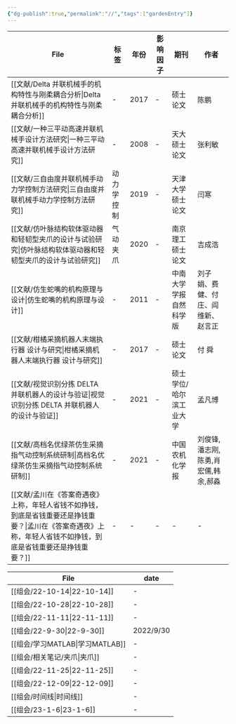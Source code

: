 ```yaml
---
{"dg-publish":true,"permalink":"//","tags":["gardenEntry"]}
---
```




| File                                                                                   | 标签     | 年份   | 影响因子 | 期刊           | 作者                   |
| -------------------------------------------------------------------------------------- | ------ | ---- | ---- | ------------ | -------------------- |
| [[文献/Delta 并联机械手的机构特性与刚柔耦合分析\|Delta 并联机械手的机构特性与刚柔耦合分析]]                             | \-     | 2017 | \-   | 硕士论文         | 陈鹏                   |
| [[文献/一种三平动高速并联机械手设计方法研究\|一种三平动高速并联机械手设计方法研究]]                                       | \-     | 2008 | \-   | 天大硕士论文       | 张利敏                  |
| [[文献/三自由度并联机械手动力学控制方法研究\|三自由度并联机械手动力学控制方法研究]]                                       | 动力学 控制 | 2019 | \-   | 天津大学硕士论文     | 闫寒                   |
| [[文献/仿叶脉结构软体驱动器和轻韧型夹爪的设计与试验研究\|仿叶脉结构软体驱动器和轻韧型夹爪的设计与试验研究]]                           | 气动夹爪   | 2020 | \-   | 南京理工硕士论文     | 吉成浩                  |
| [[文献/仿生蛇嘴的机构原理与设计\|仿生蛇嘴的机构原理与设计]]                                                   | \-     | 2011 | \-   | 中南大学学报 自然科学版 | 刘子娟、费健、付庄、阎维新、赵言正    |
| [[文献/柑橘采摘机器人末端执行器 设计与研究\|柑橘采摘机器人末端执行器 设计与研究]]                                       | \-     | 2017 | \-   | 硕士论文         | 付 舜                  |
| [[文献/视觉识别分拣 DELTA 并联机器人的设计与验证\|视觉识别分拣 DELTA 并联机器人的设计与验证]]                           | \-     | 2021 | \-   | 硕士学位/哈尔滨工业大学 | 孟凡博                  |
| [[文献/高档名优绿茶仿生采摘指气动控制系统研制\|高档名优绿茶仿生采摘指气动控制系统研制]]                                     | \-     | 2021 | \-   | 中国农机化学报      | 刘俊锋,潘志刚,陈勇,肖宏儒,韩余,郝淼 |
| [[文献/孟川在《答案奇遇夜》上称，年轻人省钱不如挣钱，到底是省钱重要还是挣钱重要？\|孟川在《答案奇遇夜》上称，年轻人省钱不如挣钱，到底是省钱重要还是挣钱重要？]] | \-     | \-   | \-   | \-           | \-                   |



| File                         | date      |
| ---------------------------- | --------- |
| [[组会/22-10-14\|22-10-14]] | \-        |
| [[组会/22-10-28\|22-10-28]] | \-        |
| [[组会/22-11-11\|22-11-11]] | \-        |
| [[组会/22-9-30\|22-9-30]]   | 2022/9/30 |
| [[组会/学习MATLAB\|学习MATLAB]] | \-        |
| [[组会/相关笔记/夹爪\|夹爪]]        | \-        |
| [[组会/22-11-25\|22-11-25]] | \-        |
| [[组会/22-12-09\|22-12-09]] | \-        |
| [[组会/时间线\|时间线]]           | \-        |
| [[组会/23-1-6\|23-1-6]]     | \-        |
